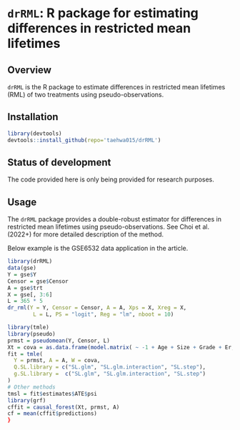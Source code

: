 # `drRML`: R package for estimating differences in restricted mean lifetimes

## Overview

`drRML` is the R package to estimate differences in restricted mean lifetimes (RML) of two treatments using pseudo-observations.

## Installation
```r
library(devtools)
devtools::install_github(repo='taehwa015/drRML')
```

## Status of development

The code provided here is only being provided for research purposes.

## Usage

The `drRML` package provides a double-robust estimator for differences in restricted mean lifetimes using pseudo-observations.
See Choi et al. (2022+) for more detailed description of the method.

Below example is the GSE6532 data application in the article.
```r
library(drRML)
data(gse)
Y = gse$Y
Censor = gse$Censor
A = gse$trt
X = gse[, 3:6]
L = 365 * 5
dr_rml(Y = Y, Censor = Censor, A = A, Xps = X, Xreg = X,
        L = L, PS = "logit", Reg = "lm", nboot = 10)

library(tmle)
library(pseudo)
prmst = pseudomean(Y, Censor, L)
Xt = cova = as.data.frame(model.matrix( ~ -1 + Age + Size + Grade + Er, data = dat))
fit = tmle(
  Y = prmst, A = A, W = cova,
  Q.SL.library = c("SL.glm", "SL.glm.interaction", "SL.step"),
  g.SL.library =  c("SL.glm", "SL.glm.interaction", "SL.step")
)
# Other methods
tmsl = fit$estimates$ATE$psi
library(grf)
cffit = causal_forest(Xt, prmst, A)
cf = mean(cffit$predictions)
}
```



